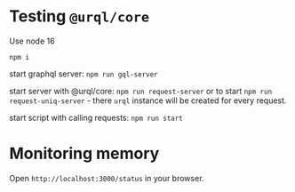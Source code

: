 # Testing `@urql/core`
Use node 16

`npm i`

start graphql server: `npm run gql-server`

start server with @urql/core:  `npm run request-server`
or to start `npm run request-uniq-server` - there `urql` instance will be created for every request.

start script with calling requests: `npm run start`

# Monitoring memory
Open `http://localhost:3000/status` in your browser.
